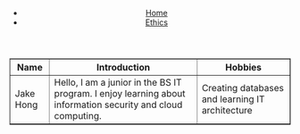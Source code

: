 
<head>
    <meta charset="UTF-8">
    <meta name="viewport" content="width=device-width, initial-scale=1.0">
    <title>Jake Hong's Website</title>
    <link rel="stylesheet" href="styles.css"> 
</head>
<body>
    <header>
        <nav>
            <ul>
                <li><a href="index.html">Home</a></li>
                <li><a href="ethics.html">Ethics</a></li>
            </ul>
        </nav>
    </header>
    <main>
        <table border="1">
            <tr>
                <th>Name</th>
                <th>Introduction</th>
                <th>Hobbies</th>
            </tr>
            <tr>
                <td>Jake Hong</td>
                <td>Hello, I am a junior in the BS IT program. I enjoy learning about information security and cloud computing.</td>
                <td>Creating databases and learning IT architecture</td>
            </tr>
        </table>
    </main>





